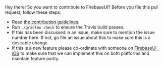 Hey there! So you want to contribute to FirebaseUI? Before you file this pull request, follow these steps:

  * Read [the contribution guidelines](CONTRIBUTING.md).
  * Run `./gradlew check` to ensure the Travis build passes.
  * If this has been discussed in an issue, make sure to mention the issue number here.  If not, go file an issue about this to make sure this is a desirable change.
  * If this is a new feature please co-ordinate with someone on [FirebaseUI-iOS](https://github.com/firebase/firebaseui-ios) to make sure that we can implement this on both platforms and maintain feature parity.
